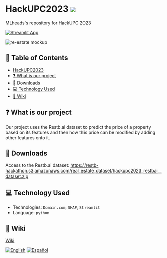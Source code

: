 # HackUPC2023 ![](https://img.shields.io/badge/Hack-UPC-red)
MLheads's repository for HackUPC 2023

[![Streamlit App](https://static.streamlit.io/badges/streamlit_badge_black_red.svg)](https://mlheads.streamlit.app)

![re-estate mockup](https://github.com/diaa-shalaby/HackUPC2023/assets/73829218/7741beae-e41d-44f1-9006-562e631340d6)

## :scroll: Table of Contents
- [HackUPC2023](https://github.com/diaa-shalaby/HackUPC2023#HackUPC2023)
- [:question: What is our project](https://github.com/diaa-shalaby/HackUPC2023#question-What-is-our-project)
- [:page_facing_up: Downloads](https://github.com/diaa-shalaby/HackUPC2023#page_facing_up-Downloads)
- [:computer: Technology Used](https://github.com/diaa-shalaby/HackUPC2023#computer-Technology-Used)
- [:dart: Wiki](https://github.com/diaa-shalaby/HackUPC2023#dart-Wiki)

## :question: What is our project
Our project uses the Restb.ai dataset to predict the price of a property based on its features and then how this price can be modified by adding other features onto it.

## :page_facing_up: Downloads
Access to the Restb.ai dataset: https://restb-hackathon.s3.amazonaws.com/real_estate_dataset/hackupc2023_restbai__dataset.zip

## :computer: Technology Used
- Technologies: `Domain.com`, `SHAP`, `Streamlit`
- Language: `python`

## :dart: Wiki
[Wiki](https://github.com/diaa-shalaby/HackUPC2023/wiki#documentation-on-technologies-used)

[![English](https://img.shields.io/badge/Language-English-blue)](README.md)
[![Español](https://img.shields.io/badge/Lenguaje-Español-blue)](_i18n/es/README.md)
